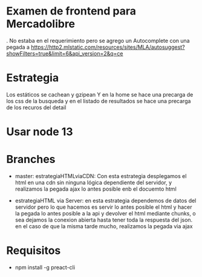# Examen de frontend para Mercadolibre

. No estaba en el requerimiento pero se agrego un Autocomplete 
con una pegada a
https://http2.mlstatic.com/resources/sites/MLA/autosuggest?showFilters=true&limit=6&api_version=2&q=ce

# Estrategia

 Los estáticos se cachean y gzipean
Y en la home se hace una precarga de los css de la busqueda
y en el listado de resultados se hace una precarga de los recuros del detail


# Usar node 13

# Branches
- master: 
    estrategiaHTMLviaCDN: 
    Con esta estrategia desplegamos el html en una cdn sin ninguna lógica dependiente del servidor, y realizamos la pegada ajax lo antes posible enb el docuemto html

- estrategiaHTML via Server:
    en esta estrategia dependemos de datos del servidor pero lo que hacemos es servir lo antes posible el html y hacer la pegada lo antes posible a la api
    y devolver el html mediante chunks, o sea dejamos la conexion abierta hasta tener toda la respuesta del json.
    en el caso de que la misma tarde mucho, realizamos la pegada via ajax



# Requisitos
- npm install -g preact-cli

